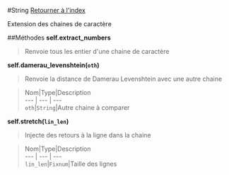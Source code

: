 #String
[Retourner à l'index](README.md)

Extension des chaines de caractère

##Méthodes
**self.extract_numbers**

> Renvoie tous les entier d'une chaine de caractère  
  
>   




**self.damerau_levenshtein(`oth`)**

> Renvoie la distance de Damerau Levenshtein avec 
                            une autre chaine  
  
> Nom|Type|Description  
--- | --- | ---  
`oth`|`String`|Autre chaine à comparer  
  




**self.stretch(`lin_len`)**

> Injecte des retours à la ligne dans la chaine  
  
> Nom|Type|Description  
--- | --- | ---  
`lin_len`|`Fixnum`|Taille des lignes  
  




